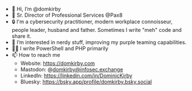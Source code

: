 - 👋 Hi, I’m @domkirby
- 💼 Sr. Director of Professional Services @Pax8
- 🔒 I'm a cybersecurity practitioner, modern workplace connoisseur, people leader, husband and father. Sometimes I write "meh" code and share it.
- 👀 I’m interested in nerdy stuff, improving my purple teaming capabilities.
- 🧑‍💻 I write PowerShell and PHP primarily
- 📫 How to reach me 
  - Website: https://domkirby.com
  - Mastodon: @domkirby@infosec.exchange
  - LinkedIn: https://linkedin.com/in/DominicKirby
  - Bluesky: https://bsky.app/profile/domkirby.bsky.social

<!---
domkirby/domkirby is a ✨ special ✨ repository because its `README.md` (this file) appears on your GitHub profile.
You can click the Preview link to take a look at your changes.
--->
